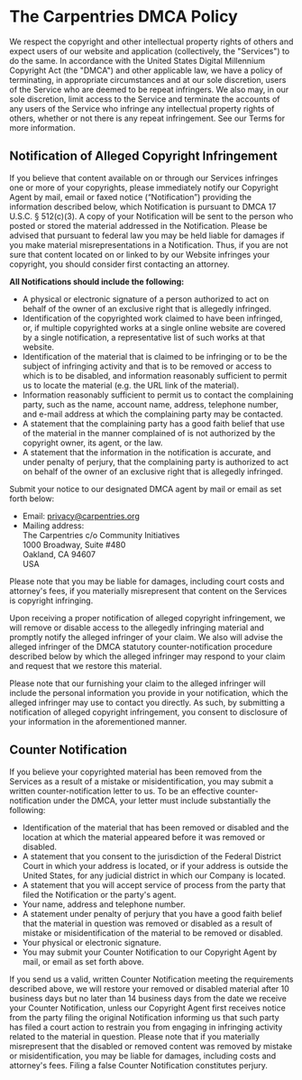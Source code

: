 # The Carpentries DMCA Policy

We respect the copyright and other intellectual property rights of others and expect users of our website and application (collectively, the "Services") to do the same. In accordance with the United States Digital Millennium Copyright Act (the "DMCA") and other applicable law, we have a policy of terminating, in appropriate circumstances and at our sole discretion, users of the Service who are deemed to be repeat infringers. We also may, in our sole discretion, limit access to the Service and terminate the accounts of any users of the Service who infringe any intellectual property rights of others, whether or not there is any repeat infringement. See our Terms for more information.

## Notification of Alleged Copyright Infringement

If you believe that content available on or through our Services infringes one
or more of your copyrights, please immediately notify our Copyright Agent by
mail, email or faxed notice (“Notification”) providing the information described
below, which Notification is pursuant to DMCA 17 U.S.C. § 512(c)(3). A copy of
your Notification will be sent to the person who posted or stored the material
addressed in the Notification. Please be advised that pursuant to federal law
you may be held liable for damages if you make material misrepresentations in a
Notification. Thus, if you are not sure that content located on or linked to by
our Website infringes your copyright, you should consider first contacting an
attorney.

**All Notifications should include the following:**

* A physical or electronic signature of a person authorized to act on behalf of
  the owner of an exclusive right that is allegedly infringed.
* Identification of the copyrighted work claimed to have been infringed, or, if
  multiple copyrighted works at a single online website are covered by a single
  notification, a representative list of such works at that website.
* Identification of the material that is claimed to be infringing or to be the
  subject of infringing activity and that is to be removed or access to which is
  to be disabled, and information reasonably sufficient to permit us to locate
  the material (e.g. the URL link of the material).
* Information reasonably sufficient to permit us to contact the complaining
  party, such as the name, account name, address, telephone number, and e-mail
  address at which the complaining party may be contacted.
* A statement that the complaining party has a good faith belief that use of the
  material in the manner complained of is not authorized by the copyright owner,
  its agent, or the law.
* A statement that the information in the notification is accurate, and under
  penalty of perjury, that the complaining party is authorized to act on behalf
  of the owner of an exclusive right that is allegedly infringed.

Submit your notice to our designated DMCA agent by mail or email as set forth below:

* Email: [privacy@carpentries.org](mailto:privacy@carpentries.org)
* Mailing address:  
     The Carpentries c/o Community Initiatives  
     1000 Broadway, Suite #480  
     Oakland, CA 94607  
     USA

Please note that you may be liable for damages, including court costs and attorney's fees, if you materially misrepresent that content on the Services is copyright infringing.

Upon receiving a proper notification of alleged copyright infringement, we will remove or disable access to the allegedly infringing material and promptly notify the alleged infringer of your claim. We also will advise the alleged infringer of the DMCA statutory counter-notification procedure described below by which the alleged infringer may respond to your claim and request that we restore this material.

Please note that our furnishing your claim to the alleged infringer will include the personal information you provide in your notification, which the alleged infringer may use to contact you directly. As such, by submitting a notification of alleged copyright infringement, you consent to disclosure of your information in the aforementioned manner.

## Counter Notification

If you believe your copyrighted material has been removed from the Services as a result of a mistake or misidentification, you may submit a written counter-notification letter to us. To be an effective counter-notification under the DMCA, your letter must include substantially the following:

* Identification of the material that has been removed or disabled and the
  location at which the material appeared before it was removed or disabled.
* A statement that you consent to the jurisdiction of the Federal District Court
  in which your address is located, or if your address is outside the United
  States, for any judicial district in which our Company is located.
* A statement that you will accept service of process from the party that filed
  the Notification or the party's agent.
* Your name, address and telephone number.
* A statement under penalty of perjury that you have a good faith belief that
  the material in question was removed or disabled as a result of mistake or
  misidentification of the material to be removed or disabled.
* Your physical or electronic signature.
* You may submit your Counter Notification to our Copyright Agent by mail, or
  email as set forth above.

If you send us a valid, written Counter Notification meeting the requirements described above, we will restore your removed or disabled material after 10 business days but no later than 14 business days from the date we receive your Counter Notification, unless our Copyright Agent first receives notice from the party filing the original Notification informing us that such party has filed a court action to restrain you from engaging in infringing activity related to the material in question. Please note that if you materially misrepresent that the disabled or removed content was removed by mistake or misidentification, you may be liable for damages, including costs and attorney's fees. Filing a false Counter Notification constitutes perjury.
